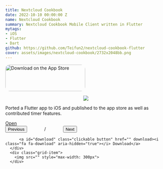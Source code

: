 ```yaml
---
title: Nextcloud Cookbook
date: 2022-10-10 00:00:00 Z
name: Nextcloud Cookbook
summary: Nextcloud Cookbook Mobile Client written in Flutter
mytags:
- iOS
- Flutter
- Dart
github: https://github.com/Teifun2/nextcloud-cookbook-flutter
cover: assets/images/nextcloud-cookbook/2732x2048bb.png
---
```


<a href="https://apps.apple.com/us/app/nextcloud-cookbook/id1619926634?itsct=apps_box_badge&amp;itscg=30200" style="display: inline-block; overflow: hidden; border-radius: 13px; width: 250px; height: 83px;"><img src="https://tools.applemediaservices.com/api/badges/download-on-the-app-store/black/en-us?size=250x83&amp;releaseDate=1665360000&h=87d711018a9b4c4324f6b4d0f036790f" alt="Download on the App Store" style="border-radius: 13px; width: 250px; height: 83px;"></a>


<center>
  <img src="https://tools-qr-production.s3.amazonaws.com/output/apple-toolbox/256571b5eff9b2dbf2208746df27600b/23592ffb84186cf797783c6921281cdf.png">
</center>

Ported a Flutter app to iOS and published to the app store as well as contributed timer features.

<script src="{{ 'assets/js/photogrid.js' | relative_url}}"></script>



<div id="photogrid" class="grid-container">
      <div class="grid-item actions">
          <a id="open" class="clickable button" href="" target="_blank"><i class="fa fa-external-link" aria-hidden="true"></i> Open</a>
          <div>
              <button id="prev" class="clickable button" onclick="nextcloudcookbook.prevphoto()">Previous</button>
              <span style="margin: 0px 50px;"><span id="page_num"></span> / <span id="page_count"></span></span>
              <button id="next" class="clickable button" onclick="nextcloudcookbook.nextphoto()">Next</button>
          </div>
          
          <a id="download" class="clickable button" href="" download><i class="fa fa-download" aria-hidden="true"></i> Download</a>
      </div>
      <div class="grid-item"> 
        <img src="" style="max-width: 300px">
      </div>
  </div>

  <script type="text/javascript">
   const nextcloudcookbook = new PhotoGrid('photogrid', ['{{ 'assets/images/nextcloud-cookbook/1242x2688bb-2.png' | relative_url}}', '{{ 'assets/images/nextcloud-cookbook/1242x2688bb-3.png' | relative_url}}',  '{{ 'assets/images/nextcloud-cookbook/1242x2688bb-4.png' | relative_url}}',  '{{ 'assets/images/nextcloud-cookbook/1242x2688bb-5.png' | relative_url}}', '{{ 'assets/images/nextcloud-cookbook/1242x2688bb.png' | relative_url}}'])
</script>